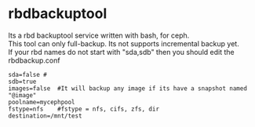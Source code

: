 # rbdbackuptool  
Its a rbd backuptool service written with bash, for ceph.  
This tool can only full-backup. Its not supports incremental backup yet.  
If your rbd names do not start with "sda,sdb" then you should edit the rbdbackup.conf  

```
sda=false #
sdb=true
images=false  #It will backup any image if its have a snapshot named "@image"
poolname=mycephpool
fstype=nfs    #fstype = nfs, cifs, zfs, dir
destination=/mnt/test
```
